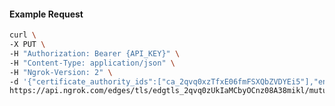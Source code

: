 <!-- Code generated for API Clients. DO NOT EDIT. -->

#### Example Request

```bash
curl \
-X PUT \
-H "Authorization: Bearer {API_KEY}" \
-H "Content-Type: application/json" \
-H "Ngrok-Version: 2" \
-d '{"certificate_authority_ids":["ca_2qvq0xzTfxE06fmFSXQbZVDYEi5"],"enabled":true}' \
https://api.ngrok.com/edges/tls/edgtls_2qvq0zUkIaMCbyOCnz08A38mikl/mutual_tls
```
